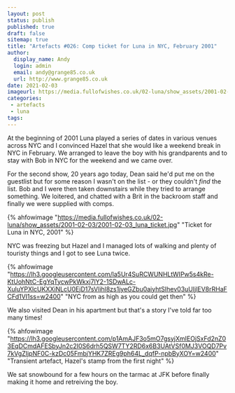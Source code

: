 ```yaml
---
layout: post
status: publish
published: true
draft: false
sitemap: true
title: "Artefacts #026: Comp ticket for Luna in NYC, February 2001"
author:
  display_name: Andy
  login: admin
  email: andy@grange85.co.uk
  url: http://www.grange85.co.uk
date: 2021-02-03
imageurl: https://media.fullofwishes.co.uk/02-luna/show_assets/2001-02-03/2001-02-03_luna_ticket.jpg
categories:
 - artefacts
 - luna
tags:
---
```


At the beginning of 2001 Luna played a series of dates in various venues across NYC and I convinced Hazel that she would like a weekend break in NYC in February. We arranged to leave the boy with his grandparents and to stay with Bob in NYC for the weekend and we came over. 

For the second show, 20 years ago today, Dean said he'd put me on the guestlist but for some reason I wasn't on the list - or they couldn't _find_ the list. Bob and I were then taken downstairs while they tried to arrange something. We loitered, and chatted with a Brit in the backroom staff and finally we were supplied with comps.

{% ahfowimage "https://media.fullofwishes.co.uk/02-luna/show_assets/2001-02-03/2001-02-03_luna_ticket.jpg" "Ticket for Luna in NYC, 2001" %}

NYC was freezing but Hazel and I managed lots of walking and plenty of touristy things and I got to see Luna twice.

{% ahfowimage "https://lh3.googleusercontent.com/la5Ur4SuRCWUNHLtWIPw5s4kRe-KtUohNtC-EgYqTycwPkWkxj7lY2-1SDwALc-XuluYPXlcUKXXiNLcU0EjD17sVlihl8zs1jyeGZbu0aiyhtSIhev03uUIjlEV8rRHaFCFd1VI1ss=w2400" "NYC from as high as you could get then" %}

We also visited Dean in his apartment but that's a story I've told far too many times!

{% ahfowimage "https://lh3.googleusercontent.com/p1AmAJF3o5mO7gsyjXmIEOjSxFd2nZ03EqDCmdAFESbyJn2c2I0S6drh5QSW7TY2RD6x6B3UAtVSf0MJ3VOQD7Pv7kVgZIjpNF0C-kzDc05FmbjYHK7ZREg9ph64L_dqfP-npbByXOY=w2400" "Transient artefact, Hazel's stamp from the first night" %}

We sat snowbound for a few hours on the tarmac at JFK before finally making it home and retreiving the boy.
